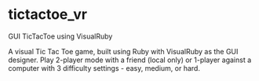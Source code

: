 tictactoe_vr
============

GUI TicTacToe using VisualRuby

A visual Tic Tac Toe game, built using Ruby with VisualRuby as the GUI designer.
Play 2-player mode with a friend (local only) or 1-player against a computer with 3 difficulty settings - easy, medium, or hard.
